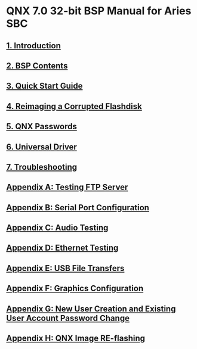 # QNX 7.0 32-bit BSP Manual for Aries SBC

## [1. Introduction](1.-introduction.md)

## [2. BSP Contents](2.-bsp-contents.md)

## [3. Quick Start Guide](3.-quick-start-guide.md)

## [4. Reimaging a Corrupted Flashdisk](4.-reimaging-a-corrupted-flashdisk.md)

## [5. QNX Passwords](5.-qnx-passwords.md)

## [6. Universal Driver](6.-universal-driver/)

## [7. Troubleshooting](6.-troubleshooting/)

## [Appendix A: Testing FTP Server](appendix-a-testing-ftp-server.md)

## [Appendix B: Serial Port Configuration](appendix-b-serial-port-configuration/)

## [Appendix C: Audio Testing](appendix-c-audio-testing.md)

## [Appendix D: Ethernet Testing](appendix-d-ethernet-testing/)

## [Appendix E: USB File Transfers](appendix-e-usb-file-transfers/)

## [Appendix F: Graphics Configuration](appendix-f-graphics-configuration/)

## [Appendix G: New User Creation and Existing User Account Password Change](appendix-g-new-user-creation-and-changing-existing-user-account-password/)

## [Appendix H: QNX Image RE-flashing](appendix-h-qnx-image-re-flashing.md)

